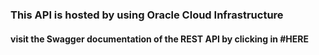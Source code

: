 <h3> This API is hosted by using Oracle Cloud Infrastructure</h3>

<h4> visit the Swagger documentation of the REST API by clicking in #HERE <a href= "168.138.111.48/swagger-ui/index.html"></a></h4>
